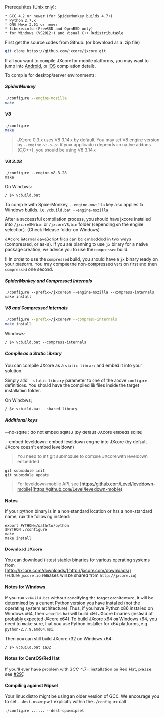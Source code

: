Prerequisites (Unix only):

    * GCC 4.2 or newer (for SpiderMonkey builds 4.7+)
    * Python 2.7.x
    * GNU Make 3.81 or newer
    * libexecinfo (FreeBSD and OpenBSD only)
    * for Windows (VS2012+) and Visual C++ Redistributable

First get the source codes from Github: (or Download as a .zip file)
```bash
git clone https://github.com/jxcore/jxcore.git
```

If all you want to compile JXcore for mobile platforms, you may want to jump into 
[Android](Android_Compile.md), or [iOS](iOS_Compile.md) compilation details.

To compile for desktop/server environments:

##### SpiderMonkey
```bash
./configure --engine-mozilla
make
```

##### V8
```bash
./configure
make
```

> JXcore 0.3.x uses V8 3.14.x by default. You may set V8 engine version by `--engine-v8-3-28`
 If your application depends on native addons (C,C++), you should be using V8 3.14.x
 
 ##### V8 3.28
 ```
 ./configure --engine-v8-3-28
 make
 ```

On Windows:

```
/ $> vcbuild.bat
```

To compile with SpiderMonkey, `--engine-mozilla` key also applies to Windows builds. 
i.e. `vcbuild.bat --engine-mozilla`

After a successful compilation process, you should have jxcore installed into `/jxcoreSM/bin` 
or `/jxcoreV8/bin` folder (depending on the engine selection). (Check Release folder on Windows)

JXcore internal JavaScript files can be embedded in two ways (compressed, or as-is). If you are planning 
to use `jx` binary for a native package creation, we advice you to use the `compressed` build. 

!! In order to use the `compressed` build, you should have a `jx` binary ready on your platform. You may
 compile the non-compressed version first and then `compressed` one second.

##### SpiderMonkey and Compressed Internals
```
./configure --prefix=/jxcoreSM --engine-mozilla --compress-internals
make install
```

##### V8 and Compressed Internals
```bash
./configure --prefix=/jxcoreV8 --compress-internals
make install
```

Windows;
```
/ $> vcbuild.bat --compress-internals
```

##### Compile as a Static Library 
You can compile JXcore as a `static library` and embed it into your solution.

Simply add `--static-library` parameter to one of the above `configure` definitions. You should have the 
compiled lib files inside the target installation folder. 

On Windows;
```
/ $> vcbuild.bat --shared-library
```

##### Additional keys

--no-sqlite : do not embed sqlite3 (by default JXcore embeds sqlite)

--embed-leveldown : embed leveldown engine into JXcore (by default JXcore doesn't embed leveldown)

> You need to init git submodule to compile JXcore with leveldown embedded
```
git submodule init
git submodule update
```

> For leveldown-mobile API, see [https://github.com/Level/leveldown-mobile](https://github.com/Level/leveldown-mobile)


#### Notes
If your python binary is in a non-standard location or has a non-standard name, 
run the following instead:

    export PYTHON=/path/to/python
    $PYTHON ./configure
    make
    make install

#### Download JXcore 
You can download (latest stable) binaries for various operating systems from  
[http://jxcore.com/downloads/](http://jxcore.com/downloads/)  
(Future `jxcore.io` releases will be shared from `http://jxcore.io`)

#### Notes for Windows

If you run `vcbuild.bat` without specifying the target architecture, it will be determined by a 
current Python version you have installed (not the operating system architecture).
Thus, if you have Python x86 installed on Windows x64, then `vcbuild.bat` will build x86 JXcore 
binaries (instead of probably expected JXcore x64).
To build JXcore x64 on Windows x64, you need to make sure, that you use Python installer for 
x64 platforms, e.g. `python-2.7.9.amd64.msi`.

Then you can still build JXcore x32 on Windows x64:

```
/ $> vcbuild.bat ia32
```

#### Notes for CentOS/Red Hat

If you'll ever have problem with GCC 4.7+ installation on Red Hat, please see 
[#297](https://github.com/jxcore/jxcore/issues/297).

#### Compiling against Mipsel

Your linux distro might be using an older version of GCC. We encourage you to set `--dest-os=mipsel` 
explicitly within the  `./configure` call

```
./configure ...... --dest-cpu=mipsel
```
